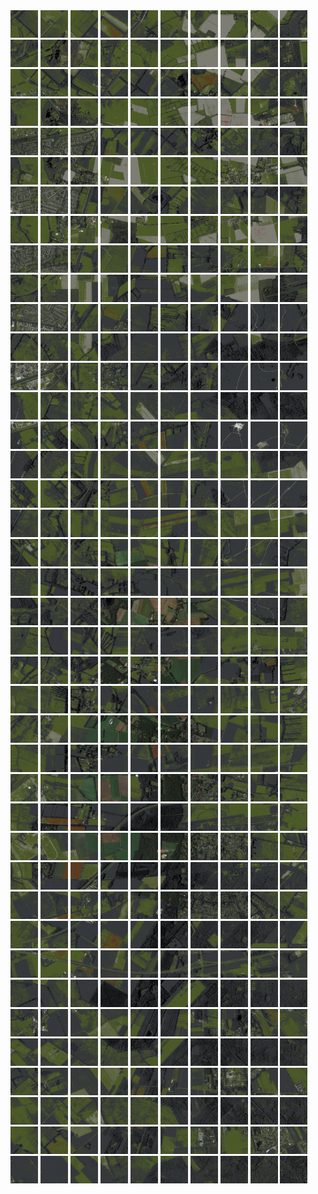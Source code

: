 <html>
<div>
<img src="https://github.com/HakkaTjakka/NL_TILE_MAP/blob/main/18/647/-1061/r.6470.-10610.png" height="44" width="44">
<img src="https://github.com/HakkaTjakka/NL_TILE_MAP/blob/main/18/647/-1061/r.6471.-10610.png" height="44" width="44">
<img src="https://github.com/HakkaTjakka/NL_TILE_MAP/blob/main/18/647/-1061/r.6472.-10610.png" height="44" width="44">
<img src="https://github.com/HakkaTjakka/NL_TILE_MAP/blob/main/18/647/-1061/r.6473.-10610.png" height="44" width="44">
<img src="https://github.com/HakkaTjakka/NL_TILE_MAP/blob/main/18/647/-1061/r.6474.-10610.png" height="44" width="44">
<img src="https://github.com/HakkaTjakka/NL_TILE_MAP/blob/main/18/647/-1061/r.6475.-10610.png" height="44" width="44">
<img src="https://github.com/HakkaTjakka/NL_TILE_MAP/blob/main/18/647/-1061/r.6476.-10610.png" height="44" width="44">
<img src="https://github.com/HakkaTjakka/NL_TILE_MAP/blob/main/18/647/-1061/r.6477.-10610.png" height="44" width="44">
<img src="https://github.com/HakkaTjakka/NL_TILE_MAP/blob/main/18/647/-1061/r.6478.-10610.png" height="44" width="44">
<img src="https://github.com/HakkaTjakka/NL_TILE_MAP/blob/main/18/647/-1061/r.6479.-10610.png" height="44" width="44">
<img src="https://github.com/HakkaTjakka/NL_TILE_MAP/blob/main/18/648/-1061/r.6480.-10610.png" height="44" width="44">
<img src="https://github.com/HakkaTjakka/NL_TILE_MAP/blob/main/18/648/-1061/r.6481.-10610.png" height="44" width="44">
<img src="https://github.com/HakkaTjakka/NL_TILE_MAP/blob/main/18/648/-1061/r.6482.-10610.png" height="44" width="44">
<img src="https://github.com/HakkaTjakka/NL_TILE_MAP/blob/main/18/648/-1061/r.6483.-10610.png" height="44" width="44">
<img src="https://github.com/HakkaTjakka/NL_TILE_MAP/blob/main/18/648/-1061/r.6484.-10610.png" height="44" width="44">
<img src="https://github.com/HakkaTjakka/NL_TILE_MAP/blob/main/18/648/-1061/r.6485.-10610.png" height="44" width="44">
<img src="https://github.com/HakkaTjakka/NL_TILE_MAP/blob/main/18/648/-1061/r.6486.-10610.png" height="44" width="44">
<img src="https://github.com/HakkaTjakka/NL_TILE_MAP/blob/main/18/648/-1061/r.6487.-10610.png" height="44" width="44">
<img src="https://github.com/HakkaTjakka/NL_TILE_MAP/blob/main/18/648/-1061/r.6488.-10610.png" height="44" width="44">
<img src="https://github.com/HakkaTjakka/NL_TILE_MAP/blob/main/18/648/-1061/r.6489.-10610.png" height="44" width="44">
<br>
<img src="https://github.com/HakkaTjakka/NL_TILE_MAP/blob/main/18/647/-1061/r.6470.-10609.png" height="44" width="44">
<img src="https://github.com/HakkaTjakka/NL_TILE_MAP/blob/main/18/647/-1061/r.6471.-10609.png" height="44" width="44">
<img src="https://github.com/HakkaTjakka/NL_TILE_MAP/blob/main/18/647/-1061/r.6472.-10609.png" height="44" width="44">
<img src="https://github.com/HakkaTjakka/NL_TILE_MAP/blob/main/18/647/-1061/r.6473.-10609.png" height="44" width="44">
<img src="https://github.com/HakkaTjakka/NL_TILE_MAP/blob/main/18/647/-1061/r.6474.-10609.png" height="44" width="44">
<img src="https://github.com/HakkaTjakka/NL_TILE_MAP/blob/main/18/647/-1061/r.6475.-10609.png" height="44" width="44">
<img src="https://github.com/HakkaTjakka/NL_TILE_MAP/blob/main/18/647/-1061/r.6476.-10609.png" height="44" width="44">
<img src="https://github.com/HakkaTjakka/NL_TILE_MAP/blob/main/18/647/-1061/r.6477.-10609.png" height="44" width="44">
<img src="https://github.com/HakkaTjakka/NL_TILE_MAP/blob/main/18/647/-1061/r.6478.-10609.png" height="44" width="44">
<img src="https://github.com/HakkaTjakka/NL_TILE_MAP/blob/main/18/647/-1061/r.6479.-10609.png" height="44" width="44">
<img src="https://github.com/HakkaTjakka/NL_TILE_MAP/blob/main/18/648/-1061/r.6480.-10609.png" height="44" width="44">
<img src="https://github.com/HakkaTjakka/NL_TILE_MAP/blob/main/18/648/-1061/r.6481.-10609.png" height="44" width="44">
<img src="https://github.com/HakkaTjakka/NL_TILE_MAP/blob/main/18/648/-1061/r.6482.-10609.png" height="44" width="44">
<img src="https://github.com/HakkaTjakka/NL_TILE_MAP/blob/main/18/648/-1061/r.6483.-10609.png" height="44" width="44">
<img src="https://github.com/HakkaTjakka/NL_TILE_MAP/blob/main/18/648/-1061/r.6484.-10609.png" height="44" width="44">
<img src="https://github.com/HakkaTjakka/NL_TILE_MAP/blob/main/18/648/-1061/r.6485.-10609.png" height="44" width="44">
<img src="https://github.com/HakkaTjakka/NL_TILE_MAP/blob/main/18/648/-1061/r.6486.-10609.png" height="44" width="44">
<img src="https://github.com/HakkaTjakka/NL_TILE_MAP/blob/main/18/648/-1061/r.6487.-10609.png" height="44" width="44">
<img src="https://github.com/HakkaTjakka/NL_TILE_MAP/blob/main/18/648/-1061/r.6488.-10609.png" height="44" width="44">
<img src="https://github.com/HakkaTjakka/NL_TILE_MAP/blob/main/18/648/-1061/r.6489.-10609.png" height="44" width="44">
<br>
<img src="https://github.com/HakkaTjakka/NL_TILE_MAP/blob/main/18/647/-1061/r.6470.-10608.png" height="44" width="44">
<img src="https://github.com/HakkaTjakka/NL_TILE_MAP/blob/main/18/647/-1061/r.6471.-10608.png" height="44" width="44">
<img src="https://github.com/HakkaTjakka/NL_TILE_MAP/blob/main/18/647/-1061/r.6472.-10608.png" height="44" width="44">
<img src="https://github.com/HakkaTjakka/NL_TILE_MAP/blob/main/18/647/-1061/r.6473.-10608.png" height="44" width="44">
<img src="https://github.com/HakkaTjakka/NL_TILE_MAP/blob/main/18/647/-1061/r.6474.-10608.png" height="44" width="44">
<img src="https://github.com/HakkaTjakka/NL_TILE_MAP/blob/main/18/647/-1061/r.6475.-10608.png" height="44" width="44">
<img src="https://github.com/HakkaTjakka/NL_TILE_MAP/blob/main/18/647/-1061/r.6476.-10608.png" height="44" width="44">
<img src="https://github.com/HakkaTjakka/NL_TILE_MAP/blob/main/18/647/-1061/r.6477.-10608.png" height="44" width="44">
<img src="https://github.com/HakkaTjakka/NL_TILE_MAP/blob/main/18/647/-1061/r.6478.-10608.png" height="44" width="44">
<img src="https://github.com/HakkaTjakka/NL_TILE_MAP/blob/main/18/647/-1061/r.6479.-10608.png" height="44" width="44">
<img src="https://github.com/HakkaTjakka/NL_TILE_MAP/blob/main/18/648/-1061/r.6480.-10608.png" height="44" width="44">
<img src="https://github.com/HakkaTjakka/NL_TILE_MAP/blob/main/18/648/-1061/r.6481.-10608.png" height="44" width="44">
<img src="https://github.com/HakkaTjakka/NL_TILE_MAP/blob/main/18/648/-1061/r.6482.-10608.png" height="44" width="44">
<img src="https://github.com/HakkaTjakka/NL_TILE_MAP/blob/main/18/648/-1061/r.6483.-10608.png" height="44" width="44">
<img src="https://github.com/HakkaTjakka/NL_TILE_MAP/blob/main/18/648/-1061/r.6484.-10608.png" height="44" width="44">
<img src="https://github.com/HakkaTjakka/NL_TILE_MAP/blob/main/18/648/-1061/r.6485.-10608.png" height="44" width="44">
<img src="https://github.com/HakkaTjakka/NL_TILE_MAP/blob/main/18/648/-1061/r.6486.-10608.png" height="44" width="44">
<img src="https://github.com/HakkaTjakka/NL_TILE_MAP/blob/main/18/648/-1061/r.6487.-10608.png" height="44" width="44">
<img src="https://github.com/HakkaTjakka/NL_TILE_MAP/blob/main/18/648/-1061/r.6488.-10608.png" height="44" width="44">
<img src="https://github.com/HakkaTjakka/NL_TILE_MAP/blob/main/18/648/-1061/r.6489.-10608.png" height="44" width="44">
<br>
<img src="https://github.com/HakkaTjakka/NL_TILE_MAP/blob/main/18/647/-1061/r.6470.-10607.png" height="44" width="44">
<img src="https://github.com/HakkaTjakka/NL_TILE_MAP/blob/main/18/647/-1061/r.6471.-10607.png" height="44" width="44">
<img src="https://github.com/HakkaTjakka/NL_TILE_MAP/blob/main/18/647/-1061/r.6472.-10607.png" height="44" width="44">
<img src="https://github.com/HakkaTjakka/NL_TILE_MAP/blob/main/18/647/-1061/r.6473.-10607.png" height="44" width="44">
<img src="https://github.com/HakkaTjakka/NL_TILE_MAP/blob/main/18/647/-1061/r.6474.-10607.png" height="44" width="44">
<img src="https://github.com/HakkaTjakka/NL_TILE_MAP/blob/main/18/647/-1061/r.6475.-10607.png" height="44" width="44">
<img src="https://github.com/HakkaTjakka/NL_TILE_MAP/blob/main/18/647/-1061/r.6476.-10607.png" height="44" width="44">
<img src="https://github.com/HakkaTjakka/NL_TILE_MAP/blob/main/18/647/-1061/r.6477.-10607.png" height="44" width="44">
<img src="https://github.com/HakkaTjakka/NL_TILE_MAP/blob/main/18/647/-1061/r.6478.-10607.png" height="44" width="44">
<img src="https://github.com/HakkaTjakka/NL_TILE_MAP/blob/main/18/647/-1061/r.6479.-10607.png" height="44" width="44">
<img src="https://github.com/HakkaTjakka/NL_TILE_MAP/blob/main/18/648/-1061/r.6480.-10607.png" height="44" width="44">
<img src="https://github.com/HakkaTjakka/NL_TILE_MAP/blob/main/18/648/-1061/r.6481.-10607.png" height="44" width="44">
<img src="https://github.com/HakkaTjakka/NL_TILE_MAP/blob/main/18/648/-1061/r.6482.-10607.png" height="44" width="44">
<img src="https://github.com/HakkaTjakka/NL_TILE_MAP/blob/main/18/648/-1061/r.6483.-10607.png" height="44" width="44">
<img src="https://github.com/HakkaTjakka/NL_TILE_MAP/blob/main/18/648/-1061/r.6484.-10607.png" height="44" width="44">
<img src="https://github.com/HakkaTjakka/NL_TILE_MAP/blob/main/18/648/-1061/r.6485.-10607.png" height="44" width="44">
<img src="https://github.com/HakkaTjakka/NL_TILE_MAP/blob/main/18/648/-1061/r.6486.-10607.png" height="44" width="44">
<img src="https://github.com/HakkaTjakka/NL_TILE_MAP/blob/main/18/648/-1061/r.6487.-10607.png" height="44" width="44">
<img src="https://github.com/HakkaTjakka/NL_TILE_MAP/blob/main/18/648/-1061/r.6488.-10607.png" height="44" width="44">
<img src="https://github.com/HakkaTjakka/NL_TILE_MAP/blob/main/18/648/-1061/r.6489.-10607.png" height="44" width="44">
<br>
<img src="https://github.com/HakkaTjakka/NL_TILE_MAP/blob/main/18/647/-1061/r.6470.-10606.png" height="44" width="44">
<img src="https://github.com/HakkaTjakka/NL_TILE_MAP/blob/main/18/647/-1061/r.6471.-10606.png" height="44" width="44">
<img src="https://github.com/HakkaTjakka/NL_TILE_MAP/blob/main/18/647/-1061/r.6472.-10606.png" height="44" width="44">
<img src="https://github.com/HakkaTjakka/NL_TILE_MAP/blob/main/18/647/-1061/r.6473.-10606.png" height="44" width="44">
<img src="https://github.com/HakkaTjakka/NL_TILE_MAP/blob/main/18/647/-1061/r.6474.-10606.png" height="44" width="44">
<img src="https://github.com/HakkaTjakka/NL_TILE_MAP/blob/main/18/647/-1061/r.6475.-10606.png" height="44" width="44">
<img src="https://github.com/HakkaTjakka/NL_TILE_MAP/blob/main/18/647/-1061/r.6476.-10606.png" height="44" width="44">
<img src="https://github.com/HakkaTjakka/NL_TILE_MAP/blob/main/18/647/-1061/r.6477.-10606.png" height="44" width="44">
<img src="https://github.com/HakkaTjakka/NL_TILE_MAP/blob/main/18/647/-1061/r.6478.-10606.png" height="44" width="44">
<img src="https://github.com/HakkaTjakka/NL_TILE_MAP/blob/main/18/647/-1061/r.6479.-10606.png" height="44" width="44">
<img src="https://github.com/HakkaTjakka/NL_TILE_MAP/blob/main/18/648/-1061/r.6480.-10606.png" height="44" width="44">
<img src="https://github.com/HakkaTjakka/NL_TILE_MAP/blob/main/18/648/-1061/r.6481.-10606.png" height="44" width="44">
<img src="https://github.com/HakkaTjakka/NL_TILE_MAP/blob/main/18/648/-1061/r.6482.-10606.png" height="44" width="44">
<img src="https://github.com/HakkaTjakka/NL_TILE_MAP/blob/main/18/648/-1061/r.6483.-10606.png" height="44" width="44">
<img src="https://github.com/HakkaTjakka/NL_TILE_MAP/blob/main/18/648/-1061/r.6484.-10606.png" height="44" width="44">
<img src="https://github.com/HakkaTjakka/NL_TILE_MAP/blob/main/18/648/-1061/r.6485.-10606.png" height="44" width="44">
<img src="https://github.com/HakkaTjakka/NL_TILE_MAP/blob/main/18/648/-1061/r.6486.-10606.png" height="44" width="44">
<img src="https://github.com/HakkaTjakka/NL_TILE_MAP/blob/main/18/648/-1061/r.6487.-10606.png" height="44" width="44">
<img src="https://github.com/HakkaTjakka/NL_TILE_MAP/blob/main/18/648/-1061/r.6488.-10606.png" height="44" width="44">
<img src="https://github.com/HakkaTjakka/NL_TILE_MAP/blob/main/18/648/-1061/r.6489.-10606.png" height="44" width="44">
<br>
<img src="https://github.com/HakkaTjakka/NL_TILE_MAP/blob/main/18/647/-1061/r.6470.-10605.png" height="44" width="44">
<img src="https://github.com/HakkaTjakka/NL_TILE_MAP/blob/main/18/647/-1061/r.6471.-10605.png" height="44" width="44">
<img src="https://github.com/HakkaTjakka/NL_TILE_MAP/blob/main/18/647/-1061/r.6472.-10605.png" height="44" width="44">
<img src="https://github.com/HakkaTjakka/NL_TILE_MAP/blob/main/18/647/-1061/r.6473.-10605.png" height="44" width="44">
<img src="https://github.com/HakkaTjakka/NL_TILE_MAP/blob/main/18/647/-1061/r.6474.-10605.png" height="44" width="44">
<img src="https://github.com/HakkaTjakka/NL_TILE_MAP/blob/main/18/647/-1061/r.6475.-10605.png" height="44" width="44">
<img src="https://github.com/HakkaTjakka/NL_TILE_MAP/blob/main/18/647/-1061/r.6476.-10605.png" height="44" width="44">
<img src="https://github.com/HakkaTjakka/NL_TILE_MAP/blob/main/18/647/-1061/r.6477.-10605.png" height="44" width="44">
<img src="https://github.com/HakkaTjakka/NL_TILE_MAP/blob/main/18/647/-1061/r.6478.-10605.png" height="44" width="44">
<img src="https://github.com/HakkaTjakka/NL_TILE_MAP/blob/main/18/647/-1061/r.6479.-10605.png" height="44" width="44">
<img src="https://github.com/HakkaTjakka/NL_TILE_MAP/blob/main/18/648/-1061/r.6480.-10605.png" height="44" width="44">
<img src="https://github.com/HakkaTjakka/NL_TILE_MAP/blob/main/18/648/-1061/r.6481.-10605.png" height="44" width="44">
<img src="https://github.com/HakkaTjakka/NL_TILE_MAP/blob/main/18/648/-1061/r.6482.-10605.png" height="44" width="44">
<img src="https://github.com/HakkaTjakka/NL_TILE_MAP/blob/main/18/648/-1061/r.6483.-10605.png" height="44" width="44">
<img src="https://github.com/HakkaTjakka/NL_TILE_MAP/blob/main/18/648/-1061/r.6484.-10605.png" height="44" width="44">
<img src="https://github.com/HakkaTjakka/NL_TILE_MAP/blob/main/18/648/-1061/r.6485.-10605.png" height="44" width="44">
<img src="https://github.com/HakkaTjakka/NL_TILE_MAP/blob/main/18/648/-1061/r.6486.-10605.png" height="44" width="44">
<img src="https://github.com/HakkaTjakka/NL_TILE_MAP/blob/main/18/648/-1061/r.6487.-10605.png" height="44" width="44">
<img src="https://github.com/HakkaTjakka/NL_TILE_MAP/blob/main/18/648/-1061/r.6488.-10605.png" height="44" width="44">
<img src="https://github.com/HakkaTjakka/NL_TILE_MAP/blob/main/18/648/-1061/r.6489.-10605.png" height="44" width="44">
<br>
<img src="https://github.com/HakkaTjakka/NL_TILE_MAP/blob/main/18/647/-1061/r.6470.-10604.png" height="44" width="44">
<img src="https://github.com/HakkaTjakka/NL_TILE_MAP/blob/main/18/647/-1061/r.6471.-10604.png" height="44" width="44">
<img src="https://github.com/HakkaTjakka/NL_TILE_MAP/blob/main/18/647/-1061/r.6472.-10604.png" height="44" width="44">
<img src="https://github.com/HakkaTjakka/NL_TILE_MAP/blob/main/18/647/-1061/r.6473.-10604.png" height="44" width="44">
<img src="https://github.com/HakkaTjakka/NL_TILE_MAP/blob/main/18/647/-1061/r.6474.-10604.png" height="44" width="44">
<img src="https://github.com/HakkaTjakka/NL_TILE_MAP/blob/main/18/647/-1061/r.6475.-10604.png" height="44" width="44">
<img src="https://github.com/HakkaTjakka/NL_TILE_MAP/blob/main/18/647/-1061/r.6476.-10604.png" height="44" width="44">
<img src="https://github.com/HakkaTjakka/NL_TILE_MAP/blob/main/18/647/-1061/r.6477.-10604.png" height="44" width="44">
<img src="https://github.com/HakkaTjakka/NL_TILE_MAP/blob/main/18/647/-1061/r.6478.-10604.png" height="44" width="44">
<img src="https://github.com/HakkaTjakka/NL_TILE_MAP/blob/main/18/647/-1061/r.6479.-10604.png" height="44" width="44">
<img src="https://github.com/HakkaTjakka/NL_TILE_MAP/blob/main/18/648/-1061/r.6480.-10604.png" height="44" width="44">
<img src="https://github.com/HakkaTjakka/NL_TILE_MAP/blob/main/18/648/-1061/r.6481.-10604.png" height="44" width="44">
<img src="https://github.com/HakkaTjakka/NL_TILE_MAP/blob/main/18/648/-1061/r.6482.-10604.png" height="44" width="44">
<img src="https://github.com/HakkaTjakka/NL_TILE_MAP/blob/main/18/648/-1061/r.6483.-10604.png" height="44" width="44">
<img src="https://github.com/HakkaTjakka/NL_TILE_MAP/blob/main/18/648/-1061/r.6484.-10604.png" height="44" width="44">
<img src="https://github.com/HakkaTjakka/NL_TILE_MAP/blob/main/18/648/-1061/r.6485.-10604.png" height="44" width="44">
<img src="https://github.com/HakkaTjakka/NL_TILE_MAP/blob/main/18/648/-1061/r.6486.-10604.png" height="44" width="44">
<img src="https://github.com/HakkaTjakka/NL_TILE_MAP/blob/main/18/648/-1061/r.6487.-10604.png" height="44" width="44">
<img src="https://github.com/HakkaTjakka/NL_TILE_MAP/blob/main/18/648/-1061/r.6488.-10604.png" height="44" width="44">
<img src="https://github.com/HakkaTjakka/NL_TILE_MAP/blob/main/18/648/-1061/r.6489.-10604.png" height="44" width="44">
<br>
<img src="https://github.com/HakkaTjakka/NL_TILE_MAP/blob/main/18/647/-1061/r.6470.-10603.png" height="44" width="44">
<img src="https://github.com/HakkaTjakka/NL_TILE_MAP/blob/main/18/647/-1061/r.6471.-10603.png" height="44" width="44">
<img src="https://github.com/HakkaTjakka/NL_TILE_MAP/blob/main/18/647/-1061/r.6472.-10603.png" height="44" width="44">
<img src="https://github.com/HakkaTjakka/NL_TILE_MAP/blob/main/18/647/-1061/r.6473.-10603.png" height="44" width="44">
<img src="https://github.com/HakkaTjakka/NL_TILE_MAP/blob/main/18/647/-1061/r.6474.-10603.png" height="44" width="44">
<img src="https://github.com/HakkaTjakka/NL_TILE_MAP/blob/main/18/647/-1061/r.6475.-10603.png" height="44" width="44">
<img src="https://github.com/HakkaTjakka/NL_TILE_MAP/blob/main/18/647/-1061/r.6476.-10603.png" height="44" width="44">
<img src="https://github.com/HakkaTjakka/NL_TILE_MAP/blob/main/18/647/-1061/r.6477.-10603.png" height="44" width="44">
<img src="https://github.com/HakkaTjakka/NL_TILE_MAP/blob/main/18/647/-1061/r.6478.-10603.png" height="44" width="44">
<img src="https://github.com/HakkaTjakka/NL_TILE_MAP/blob/main/18/647/-1061/r.6479.-10603.png" height="44" width="44">
<img src="https://github.com/HakkaTjakka/NL_TILE_MAP/blob/main/18/648/-1061/r.6480.-10603.png" height="44" width="44">
<img src="https://github.com/HakkaTjakka/NL_TILE_MAP/blob/main/18/648/-1061/r.6481.-10603.png" height="44" width="44">
<img src="https://github.com/HakkaTjakka/NL_TILE_MAP/blob/main/18/648/-1061/r.6482.-10603.png" height="44" width="44">
<img src="https://github.com/HakkaTjakka/NL_TILE_MAP/blob/main/18/648/-1061/r.6483.-10603.png" height="44" width="44">
<img src="https://github.com/HakkaTjakka/NL_TILE_MAP/blob/main/18/648/-1061/r.6484.-10603.png" height="44" width="44">
<img src="https://github.com/HakkaTjakka/NL_TILE_MAP/blob/main/18/648/-1061/r.6485.-10603.png" height="44" width="44">
<img src="https://github.com/HakkaTjakka/NL_TILE_MAP/blob/main/18/648/-1061/r.6486.-10603.png" height="44" width="44">
<img src="https://github.com/HakkaTjakka/NL_TILE_MAP/blob/main/18/648/-1061/r.6487.-10603.png" height="44" width="44">
<img src="https://github.com/HakkaTjakka/NL_TILE_MAP/blob/main/18/648/-1061/r.6488.-10603.png" height="44" width="44">
<img src="https://github.com/HakkaTjakka/NL_TILE_MAP/blob/main/18/648/-1061/r.6489.-10603.png" height="44" width="44">
<br>
<img src="https://github.com/HakkaTjakka/NL_TILE_MAP/blob/main/18/647/-1061/r.6470.-10602.png" height="44" width="44">
<img src="https://github.com/HakkaTjakka/NL_TILE_MAP/blob/main/18/647/-1061/r.6471.-10602.png" height="44" width="44">
<img src="https://github.com/HakkaTjakka/NL_TILE_MAP/blob/main/18/647/-1061/r.6472.-10602.png" height="44" width="44">
<img src="https://github.com/HakkaTjakka/NL_TILE_MAP/blob/main/18/647/-1061/r.6473.-10602.png" height="44" width="44">
<img src="https://github.com/HakkaTjakka/NL_TILE_MAP/blob/main/18/647/-1061/r.6474.-10602.png" height="44" width="44">
<img src="https://github.com/HakkaTjakka/NL_TILE_MAP/blob/main/18/647/-1061/r.6475.-10602.png" height="44" width="44">
<img src="https://github.com/HakkaTjakka/NL_TILE_MAP/blob/main/18/647/-1061/r.6476.-10602.png" height="44" width="44">
<img src="https://github.com/HakkaTjakka/NL_TILE_MAP/blob/main/18/647/-1061/r.6477.-10602.png" height="44" width="44">
<img src="https://github.com/HakkaTjakka/NL_TILE_MAP/blob/main/18/647/-1061/r.6478.-10602.png" height="44" width="44">
<img src="https://github.com/HakkaTjakka/NL_TILE_MAP/blob/main/18/647/-1061/r.6479.-10602.png" height="44" width="44">
<img src="https://github.com/HakkaTjakka/NL_TILE_MAP/blob/main/18/648/-1061/r.6480.-10602.png" height="44" width="44">
<img src="https://github.com/HakkaTjakka/NL_TILE_MAP/blob/main/18/648/-1061/r.6481.-10602.png" height="44" width="44">
<img src="https://github.com/HakkaTjakka/NL_TILE_MAP/blob/main/18/648/-1061/r.6482.-10602.png" height="44" width="44">
<img src="https://github.com/HakkaTjakka/NL_TILE_MAP/blob/main/18/648/-1061/r.6483.-10602.png" height="44" width="44">
<img src="https://github.com/HakkaTjakka/NL_TILE_MAP/blob/main/18/648/-1061/r.6484.-10602.png" height="44" width="44">
<img src="https://github.com/HakkaTjakka/NL_TILE_MAP/blob/main/18/648/-1061/r.6485.-10602.png" height="44" width="44">
<img src="https://github.com/HakkaTjakka/NL_TILE_MAP/blob/main/18/648/-1061/r.6486.-10602.png" height="44" width="44">
<img src="https://github.com/HakkaTjakka/NL_TILE_MAP/blob/main/18/648/-1061/r.6487.-10602.png" height="44" width="44">
<img src="https://github.com/HakkaTjakka/NL_TILE_MAP/blob/main/18/648/-1061/r.6488.-10602.png" height="44" width="44">
<img src="https://github.com/HakkaTjakka/NL_TILE_MAP/blob/main/18/648/-1061/r.6489.-10602.png" height="44" width="44">
<br>
<img src="https://github.com/HakkaTjakka/NL_TILE_MAP/blob/main/18/647/-1061/r.6470.-10601.png" height="44" width="44">
<img src="https://github.com/HakkaTjakka/NL_TILE_MAP/blob/main/18/647/-1061/r.6471.-10601.png" height="44" width="44">
<img src="https://github.com/HakkaTjakka/NL_TILE_MAP/blob/main/18/647/-1061/r.6472.-10601.png" height="44" width="44">
<img src="https://github.com/HakkaTjakka/NL_TILE_MAP/blob/main/18/647/-1061/r.6473.-10601.png" height="44" width="44">
<img src="https://github.com/HakkaTjakka/NL_TILE_MAP/blob/main/18/647/-1061/r.6474.-10601.png" height="44" width="44">
<img src="https://github.com/HakkaTjakka/NL_TILE_MAP/blob/main/18/647/-1061/r.6475.-10601.png" height="44" width="44">
<img src="https://github.com/HakkaTjakka/NL_TILE_MAP/blob/main/18/647/-1061/r.6476.-10601.png" height="44" width="44">
<img src="https://github.com/HakkaTjakka/NL_TILE_MAP/blob/main/18/647/-1061/r.6477.-10601.png" height="44" width="44">
<img src="https://github.com/HakkaTjakka/NL_TILE_MAP/blob/main/18/647/-1061/r.6478.-10601.png" height="44" width="44">
<img src="https://github.com/HakkaTjakka/NL_TILE_MAP/blob/main/18/647/-1061/r.6479.-10601.png" height="44" width="44">
<img src="https://github.com/HakkaTjakka/NL_TILE_MAP/blob/main/18/648/-1061/r.6480.-10601.png" height="44" width="44">
<img src="https://github.com/HakkaTjakka/NL_TILE_MAP/blob/main/18/648/-1061/r.6481.-10601.png" height="44" width="44">
<img src="https://github.com/HakkaTjakka/NL_TILE_MAP/blob/main/18/648/-1061/r.6482.-10601.png" height="44" width="44">
<img src="https://github.com/HakkaTjakka/NL_TILE_MAP/blob/main/18/648/-1061/r.6483.-10601.png" height="44" width="44">
<img src="https://github.com/HakkaTjakka/NL_TILE_MAP/blob/main/18/648/-1061/r.6484.-10601.png" height="44" width="44">
<img src="https://github.com/HakkaTjakka/NL_TILE_MAP/blob/main/18/648/-1061/r.6485.-10601.png" height="44" width="44">
<img src="https://github.com/HakkaTjakka/NL_TILE_MAP/blob/main/18/648/-1061/r.6486.-10601.png" height="44" width="44">
<img src="https://github.com/HakkaTjakka/NL_TILE_MAP/blob/main/18/648/-1061/r.6487.-10601.png" height="44" width="44">
<img src="https://github.com/HakkaTjakka/NL_TILE_MAP/blob/main/18/648/-1061/r.6488.-10601.png" height="44" width="44">
<img src="https://github.com/HakkaTjakka/NL_TILE_MAP/blob/main/18/648/-1061/r.6489.-10601.png" height="44" width="44">
<br>
<img src="https://github.com/HakkaTjakka/NL_TILE_MAP/blob/main/18/647/-1060/r.6470.-10600.png" height="44" width="44">
<img src="https://github.com/HakkaTjakka/NL_TILE_MAP/blob/main/18/647/-1060/r.6471.-10600.png" height="44" width="44">
<img src="https://github.com/HakkaTjakka/NL_TILE_MAP/blob/main/18/647/-1060/r.6472.-10600.png" height="44" width="44">
<img src="https://github.com/HakkaTjakka/NL_TILE_MAP/blob/main/18/647/-1060/r.6473.-10600.png" height="44" width="44">
<img src="https://github.com/HakkaTjakka/NL_TILE_MAP/blob/main/18/647/-1060/r.6474.-10600.png" height="44" width="44">
<img src="https://github.com/HakkaTjakka/NL_TILE_MAP/blob/main/18/647/-1060/r.6475.-10600.png" height="44" width="44">
<img src="https://github.com/HakkaTjakka/NL_TILE_MAP/blob/main/18/647/-1060/r.6476.-10600.png" height="44" width="44">
<img src="https://github.com/HakkaTjakka/NL_TILE_MAP/blob/main/18/647/-1060/r.6477.-10600.png" height="44" width="44">
<img src="https://github.com/HakkaTjakka/NL_TILE_MAP/blob/main/18/647/-1060/r.6478.-10600.png" height="44" width="44">
<img src="https://github.com/HakkaTjakka/NL_TILE_MAP/blob/main/18/647/-1060/r.6479.-10600.png" height="44" width="44">
<img src="https://github.com/HakkaTjakka/NL_TILE_MAP/blob/main/18/648/-1060/r.6480.-10600.png" height="44" width="44">
<img src="https://github.com/HakkaTjakka/NL_TILE_MAP/blob/main/18/648/-1060/r.6481.-10600.png" height="44" width="44">
<img src="https://github.com/HakkaTjakka/NL_TILE_MAP/blob/main/18/648/-1060/r.6482.-10600.png" height="44" width="44">
<img src="https://github.com/HakkaTjakka/NL_TILE_MAP/blob/main/18/648/-1060/r.6483.-10600.png" height="44" width="44">
<img src="https://github.com/HakkaTjakka/NL_TILE_MAP/blob/main/18/648/-1060/r.6484.-10600.png" height="44" width="44">
<img src="https://github.com/HakkaTjakka/NL_TILE_MAP/blob/main/18/648/-1060/r.6485.-10600.png" height="44" width="44">
<img src="https://github.com/HakkaTjakka/NL_TILE_MAP/blob/main/18/648/-1060/r.6486.-10600.png" height="44" width="44">
<img src="https://github.com/HakkaTjakka/NL_TILE_MAP/blob/main/18/648/-1060/r.6487.-10600.png" height="44" width="44">
<img src="https://github.com/HakkaTjakka/NL_TILE_MAP/blob/main/18/648/-1060/r.6488.-10600.png" height="44" width="44">
<img src="https://github.com/HakkaTjakka/NL_TILE_MAP/blob/main/18/648/-1060/r.6489.-10600.png" height="44" width="44">
<br>
<img src="https://github.com/HakkaTjakka/NL_TILE_MAP/blob/main/18/647/-1060/r.6470.-10599.png" height="44" width="44">
<img src="https://github.com/HakkaTjakka/NL_TILE_MAP/blob/main/18/647/-1060/r.6471.-10599.png" height="44" width="44">
<img src="https://github.com/HakkaTjakka/NL_TILE_MAP/blob/main/18/647/-1060/r.6472.-10599.png" height="44" width="44">
<img src="https://github.com/HakkaTjakka/NL_TILE_MAP/blob/main/18/647/-1060/r.6473.-10599.png" height="44" width="44">
<img src="https://github.com/HakkaTjakka/NL_TILE_MAP/blob/main/18/647/-1060/r.6474.-10599.png" height="44" width="44">
<img src="https://github.com/HakkaTjakka/NL_TILE_MAP/blob/main/18/647/-1060/r.6475.-10599.png" height="44" width="44">
<img src="https://github.com/HakkaTjakka/NL_TILE_MAP/blob/main/18/647/-1060/r.6476.-10599.png" height="44" width="44">
<img src="https://github.com/HakkaTjakka/NL_TILE_MAP/blob/main/18/647/-1060/r.6477.-10599.png" height="44" width="44">
<img src="https://github.com/HakkaTjakka/NL_TILE_MAP/blob/main/18/647/-1060/r.6478.-10599.png" height="44" width="44">
<img src="https://github.com/HakkaTjakka/NL_TILE_MAP/blob/main/18/647/-1060/r.6479.-10599.png" height="44" width="44">
<img src="https://github.com/HakkaTjakka/NL_TILE_MAP/blob/main/18/648/-1060/r.6480.-10599.png" height="44" width="44">
<img src="https://github.com/HakkaTjakka/NL_TILE_MAP/blob/main/18/648/-1060/r.6481.-10599.png" height="44" width="44">
<img src="https://github.com/HakkaTjakka/NL_TILE_MAP/blob/main/18/648/-1060/r.6482.-10599.png" height="44" width="44">
<img src="https://github.com/HakkaTjakka/NL_TILE_MAP/blob/main/18/648/-1060/r.6483.-10599.png" height="44" width="44">
<img src="https://github.com/HakkaTjakka/NL_TILE_MAP/blob/main/18/648/-1060/r.6484.-10599.png" height="44" width="44">
<img src="https://github.com/HakkaTjakka/NL_TILE_MAP/blob/main/18/648/-1060/r.6485.-10599.png" height="44" width="44">
<img src="https://github.com/HakkaTjakka/NL_TILE_MAP/blob/main/18/648/-1060/r.6486.-10599.png" height="44" width="44">
<img src="https://github.com/HakkaTjakka/NL_TILE_MAP/blob/main/18/648/-1060/r.6487.-10599.png" height="44" width="44">
<img src="https://github.com/HakkaTjakka/NL_TILE_MAP/blob/main/18/648/-1060/r.6488.-10599.png" height="44" width="44">
<img src="https://github.com/HakkaTjakka/NL_TILE_MAP/blob/main/18/648/-1060/r.6489.-10599.png" height="44" width="44">
<br>
<img src="https://github.com/HakkaTjakka/NL_TILE_MAP/blob/main/18/647/-1060/r.6470.-10598.png" height="44" width="44">
<img src="https://github.com/HakkaTjakka/NL_TILE_MAP/blob/main/18/647/-1060/r.6471.-10598.png" height="44" width="44">
<img src="https://github.com/HakkaTjakka/NL_TILE_MAP/blob/main/18/647/-1060/r.6472.-10598.png" height="44" width="44">
<img src="https://github.com/HakkaTjakka/NL_TILE_MAP/blob/main/18/647/-1060/r.6473.-10598.png" height="44" width="44">
<img src="https://github.com/HakkaTjakka/NL_TILE_MAP/blob/main/18/647/-1060/r.6474.-10598.png" height="44" width="44">
<img src="https://github.com/HakkaTjakka/NL_TILE_MAP/blob/main/18/647/-1060/r.6475.-10598.png" height="44" width="44">
<img src="https://github.com/HakkaTjakka/NL_TILE_MAP/blob/main/18/647/-1060/r.6476.-10598.png" height="44" width="44">
<img src="https://github.com/HakkaTjakka/NL_TILE_MAP/blob/main/18/647/-1060/r.6477.-10598.png" height="44" width="44">
<img src="https://github.com/HakkaTjakka/NL_TILE_MAP/blob/main/18/647/-1060/r.6478.-10598.png" height="44" width="44">
<img src="https://github.com/HakkaTjakka/NL_TILE_MAP/blob/main/18/647/-1060/r.6479.-10598.png" height="44" width="44">
<img src="https://github.com/HakkaTjakka/NL_TILE_MAP/blob/main/18/648/-1060/r.6480.-10598.png" height="44" width="44">
<img src="https://github.com/HakkaTjakka/NL_TILE_MAP/blob/main/18/648/-1060/r.6481.-10598.png" height="44" width="44">
<img src="https://github.com/HakkaTjakka/NL_TILE_MAP/blob/main/18/648/-1060/r.6482.-10598.png" height="44" width="44">
<img src="https://github.com/HakkaTjakka/NL_TILE_MAP/blob/main/18/648/-1060/r.6483.-10598.png" height="44" width="44">
<img src="https://github.com/HakkaTjakka/NL_TILE_MAP/blob/main/18/648/-1060/r.6484.-10598.png" height="44" width="44">
<img src="https://github.com/HakkaTjakka/NL_TILE_MAP/blob/main/18/648/-1060/r.6485.-10598.png" height="44" width="44">
<img src="https://github.com/HakkaTjakka/NL_TILE_MAP/blob/main/18/648/-1060/r.6486.-10598.png" height="44" width="44">
<img src="https://github.com/HakkaTjakka/NL_TILE_MAP/blob/main/18/648/-1060/r.6487.-10598.png" height="44" width="44">
<img src="https://github.com/HakkaTjakka/NL_TILE_MAP/blob/main/18/648/-1060/r.6488.-10598.png" height="44" width="44">
<img src="https://github.com/HakkaTjakka/NL_TILE_MAP/blob/main/18/648/-1060/r.6489.-10598.png" height="44" width="44">
<br>
<img src="https://github.com/HakkaTjakka/NL_TILE_MAP/blob/main/18/647/-1060/r.6470.-10597.png" height="44" width="44">
<img src="https://github.com/HakkaTjakka/NL_TILE_MAP/blob/main/18/647/-1060/r.6471.-10597.png" height="44" width="44">
<img src="https://github.com/HakkaTjakka/NL_TILE_MAP/blob/main/18/647/-1060/r.6472.-10597.png" height="44" width="44">
<img src="https://github.com/HakkaTjakka/NL_TILE_MAP/blob/main/18/647/-1060/r.6473.-10597.png" height="44" width="44">
<img src="https://github.com/HakkaTjakka/NL_TILE_MAP/blob/main/18/647/-1060/r.6474.-10597.png" height="44" width="44">
<img src="https://github.com/HakkaTjakka/NL_TILE_MAP/blob/main/18/647/-1060/r.6475.-10597.png" height="44" width="44">
<img src="https://github.com/HakkaTjakka/NL_TILE_MAP/blob/main/18/647/-1060/r.6476.-10597.png" height="44" width="44">
<img src="https://github.com/HakkaTjakka/NL_TILE_MAP/blob/main/18/647/-1060/r.6477.-10597.png" height="44" width="44">
<img src="https://github.com/HakkaTjakka/NL_TILE_MAP/blob/main/18/647/-1060/r.6478.-10597.png" height="44" width="44">
<img src="https://github.com/HakkaTjakka/NL_TILE_MAP/blob/main/18/647/-1060/r.6479.-10597.png" height="44" width="44">
<img src="https://github.com/HakkaTjakka/NL_TILE_MAP/blob/main/18/648/-1060/r.6480.-10597.png" height="44" width="44">
<img src="https://github.com/HakkaTjakka/NL_TILE_MAP/blob/main/18/648/-1060/r.6481.-10597.png" height="44" width="44">
<img src="https://github.com/HakkaTjakka/NL_TILE_MAP/blob/main/18/648/-1060/r.6482.-10597.png" height="44" width="44">
<img src="https://github.com/HakkaTjakka/NL_TILE_MAP/blob/main/18/648/-1060/r.6483.-10597.png" height="44" width="44">
<img src="https://github.com/HakkaTjakka/NL_TILE_MAP/blob/main/18/648/-1060/r.6484.-10597.png" height="44" width="44">
<img src="https://github.com/HakkaTjakka/NL_TILE_MAP/blob/main/18/648/-1060/r.6485.-10597.png" height="44" width="44">
<img src="https://github.com/HakkaTjakka/NL_TILE_MAP/blob/main/18/648/-1060/r.6486.-10597.png" height="44" width="44">
<img src="https://github.com/HakkaTjakka/NL_TILE_MAP/blob/main/18/648/-1060/r.6487.-10597.png" height="44" width="44">
<img src="https://github.com/HakkaTjakka/NL_TILE_MAP/blob/main/18/648/-1060/r.6488.-10597.png" height="44" width="44">
<img src="https://github.com/HakkaTjakka/NL_TILE_MAP/blob/main/18/648/-1060/r.6489.-10597.png" height="44" width="44">
<br>
<img src="https://github.com/HakkaTjakka/NL_TILE_MAP/blob/main/18/647/-1060/r.6470.-10596.png" height="44" width="44">
<img src="https://github.com/HakkaTjakka/NL_TILE_MAP/blob/main/18/647/-1060/r.6471.-10596.png" height="44" width="44">
<img src="https://github.com/HakkaTjakka/NL_TILE_MAP/blob/main/18/647/-1060/r.6472.-10596.png" height="44" width="44">
<img src="https://github.com/HakkaTjakka/NL_TILE_MAP/blob/main/18/647/-1060/r.6473.-10596.png" height="44" width="44">
<img src="https://github.com/HakkaTjakka/NL_TILE_MAP/blob/main/18/647/-1060/r.6474.-10596.png" height="44" width="44">
<img src="https://github.com/HakkaTjakka/NL_TILE_MAP/blob/main/18/647/-1060/r.6475.-10596.png" height="44" width="44">
<img src="https://github.com/HakkaTjakka/NL_TILE_MAP/blob/main/18/647/-1060/r.6476.-10596.png" height="44" width="44">
<img src="https://github.com/HakkaTjakka/NL_TILE_MAP/blob/main/18/647/-1060/r.6477.-10596.png" height="44" width="44">
<img src="https://github.com/HakkaTjakka/NL_TILE_MAP/blob/main/18/647/-1060/r.6478.-10596.png" height="44" width="44">
<img src="https://github.com/HakkaTjakka/NL_TILE_MAP/blob/main/18/647/-1060/r.6479.-10596.png" height="44" width="44">
<img src="https://github.com/HakkaTjakka/NL_TILE_MAP/blob/main/18/648/-1060/r.6480.-10596.png" height="44" width="44">
<img src="https://github.com/HakkaTjakka/NL_TILE_MAP/blob/main/18/648/-1060/r.6481.-10596.png" height="44" width="44">
<img src="https://github.com/HakkaTjakka/NL_TILE_MAP/blob/main/18/648/-1060/r.6482.-10596.png" height="44" width="44">
<img src="https://github.com/HakkaTjakka/NL_TILE_MAP/blob/main/18/648/-1060/r.6483.-10596.png" height="44" width="44">
<img src="https://github.com/HakkaTjakka/NL_TILE_MAP/blob/main/18/648/-1060/r.6484.-10596.png" height="44" width="44">
<img src="https://github.com/HakkaTjakka/NL_TILE_MAP/blob/main/18/648/-1060/r.6485.-10596.png" height="44" width="44">
<img src="https://github.com/HakkaTjakka/NL_TILE_MAP/blob/main/18/648/-1060/r.6486.-10596.png" height="44" width="44">
<img src="https://github.com/HakkaTjakka/NL_TILE_MAP/blob/main/18/648/-1060/r.6487.-10596.png" height="44" width="44">
<img src="https://github.com/HakkaTjakka/NL_TILE_MAP/blob/main/18/648/-1060/r.6488.-10596.png" height="44" width="44">
<img src="https://github.com/HakkaTjakka/NL_TILE_MAP/blob/main/18/648/-1060/r.6489.-10596.png" height="44" width="44">
<br>
<img src="https://github.com/HakkaTjakka/NL_TILE_MAP/blob/main/18/647/-1060/r.6470.-10595.png" height="44" width="44">
<img src="https://github.com/HakkaTjakka/NL_TILE_MAP/blob/main/18/647/-1060/r.6471.-10595.png" height="44" width="44">
<img src="https://github.com/HakkaTjakka/NL_TILE_MAP/blob/main/18/647/-1060/r.6472.-10595.png" height="44" width="44">
<img src="https://github.com/HakkaTjakka/NL_TILE_MAP/blob/main/18/647/-1060/r.6473.-10595.png" height="44" width="44">
<img src="https://github.com/HakkaTjakka/NL_TILE_MAP/blob/main/18/647/-1060/r.6474.-10595.png" height="44" width="44">
<img src="https://github.com/HakkaTjakka/NL_TILE_MAP/blob/main/18/647/-1060/r.6475.-10595.png" height="44" width="44">
<img src="https://github.com/HakkaTjakka/NL_TILE_MAP/blob/main/18/647/-1060/r.6476.-10595.png" height="44" width="44">
<img src="https://github.com/HakkaTjakka/NL_TILE_MAP/blob/main/18/647/-1060/r.6477.-10595.png" height="44" width="44">
<img src="https://github.com/HakkaTjakka/NL_TILE_MAP/blob/main/18/647/-1060/r.6478.-10595.png" height="44" width="44">
<img src="https://github.com/HakkaTjakka/NL_TILE_MAP/blob/main/18/647/-1060/r.6479.-10595.png" height="44" width="44">
<img src="https://github.com/HakkaTjakka/NL_TILE_MAP/blob/main/18/648/-1060/r.6480.-10595.png" height="44" width="44">
<img src="https://github.com/HakkaTjakka/NL_TILE_MAP/blob/main/18/648/-1060/r.6481.-10595.png" height="44" width="44">
<img src="https://github.com/HakkaTjakka/NL_TILE_MAP/blob/main/18/648/-1060/r.6482.-10595.png" height="44" width="44">
<img src="https://github.com/HakkaTjakka/NL_TILE_MAP/blob/main/18/648/-1060/r.6483.-10595.png" height="44" width="44">
<img src="https://github.com/HakkaTjakka/NL_TILE_MAP/blob/main/18/648/-1060/r.6484.-10595.png" height="44" width="44">
<img src="https://github.com/HakkaTjakka/NL_TILE_MAP/blob/main/18/648/-1060/r.6485.-10595.png" height="44" width="44">
<img src="https://github.com/HakkaTjakka/NL_TILE_MAP/blob/main/18/648/-1060/r.6486.-10595.png" height="44" width="44">
<img src="https://github.com/HakkaTjakka/NL_TILE_MAP/blob/main/18/648/-1060/r.6487.-10595.png" height="44" width="44">
<img src="https://github.com/HakkaTjakka/NL_TILE_MAP/blob/main/18/648/-1060/r.6488.-10595.png" height="44" width="44">
<img src="https://github.com/HakkaTjakka/NL_TILE_MAP/blob/main/18/648/-1060/r.6489.-10595.png" height="44" width="44">
<br>
<img src="https://github.com/HakkaTjakka/NL_TILE_MAP/blob/main/18/647/-1060/r.6470.-10594.png" height="44" width="44">
<img src="https://github.com/HakkaTjakka/NL_TILE_MAP/blob/main/18/647/-1060/r.6471.-10594.png" height="44" width="44">
<img src="https://github.com/HakkaTjakka/NL_TILE_MAP/blob/main/18/647/-1060/r.6472.-10594.png" height="44" width="44">
<img src="https://github.com/HakkaTjakka/NL_TILE_MAP/blob/main/18/647/-1060/r.6473.-10594.png" height="44" width="44">
<img src="https://github.com/HakkaTjakka/NL_TILE_MAP/blob/main/18/647/-1060/r.6474.-10594.png" height="44" width="44">
<img src="https://github.com/HakkaTjakka/NL_TILE_MAP/blob/main/18/647/-1060/r.6475.-10594.png" height="44" width="44">
<img src="https://github.com/HakkaTjakka/NL_TILE_MAP/blob/main/18/647/-1060/r.6476.-10594.png" height="44" width="44">
<img src="https://github.com/HakkaTjakka/NL_TILE_MAP/blob/main/18/647/-1060/r.6477.-10594.png" height="44" width="44">
<img src="https://github.com/HakkaTjakka/NL_TILE_MAP/blob/main/18/647/-1060/r.6478.-10594.png" height="44" width="44">
<img src="https://github.com/HakkaTjakka/NL_TILE_MAP/blob/main/18/647/-1060/r.6479.-10594.png" height="44" width="44">
<img src="https://github.com/HakkaTjakka/NL_TILE_MAP/blob/main/18/648/-1060/r.6480.-10594.png" height="44" width="44">
<img src="https://github.com/HakkaTjakka/NL_TILE_MAP/blob/main/18/648/-1060/r.6481.-10594.png" height="44" width="44">
<img src="https://github.com/HakkaTjakka/NL_TILE_MAP/blob/main/18/648/-1060/r.6482.-10594.png" height="44" width="44">
<img src="https://github.com/HakkaTjakka/NL_TILE_MAP/blob/main/18/648/-1060/r.6483.-10594.png" height="44" width="44">
<img src="https://github.com/HakkaTjakka/NL_TILE_MAP/blob/main/18/648/-1060/r.6484.-10594.png" height="44" width="44">
<img src="https://github.com/HakkaTjakka/NL_TILE_MAP/blob/main/18/648/-1060/r.6485.-10594.png" height="44" width="44">
<img src="https://github.com/HakkaTjakka/NL_TILE_MAP/blob/main/18/648/-1060/r.6486.-10594.png" height="44" width="44">
<img src="https://github.com/HakkaTjakka/NL_TILE_MAP/blob/main/18/648/-1060/r.6487.-10594.png" height="44" width="44">
<img src="https://github.com/HakkaTjakka/NL_TILE_MAP/blob/main/18/648/-1060/r.6488.-10594.png" height="44" width="44">
<img src="https://github.com/HakkaTjakka/NL_TILE_MAP/blob/main/18/648/-1060/r.6489.-10594.png" height="44" width="44">
<br>
<img src="https://github.com/HakkaTjakka/NL_TILE_MAP/blob/main/18/647/-1060/r.6470.-10593.png" height="44" width="44">
<img src="https://github.com/HakkaTjakka/NL_TILE_MAP/blob/main/18/647/-1060/r.6471.-10593.png" height="44" width="44">
<img src="https://github.com/HakkaTjakka/NL_TILE_MAP/blob/main/18/647/-1060/r.6472.-10593.png" height="44" width="44">
<img src="https://github.com/HakkaTjakka/NL_TILE_MAP/blob/main/18/647/-1060/r.6473.-10593.png" height="44" width="44">
<img src="https://github.com/HakkaTjakka/NL_TILE_MAP/blob/main/18/647/-1060/r.6474.-10593.png" height="44" width="44">
<img src="https://github.com/HakkaTjakka/NL_TILE_MAP/blob/main/18/647/-1060/r.6475.-10593.png" height="44" width="44">
<img src="https://github.com/HakkaTjakka/NL_TILE_MAP/blob/main/18/647/-1060/r.6476.-10593.png" height="44" width="44">
<img src="https://github.com/HakkaTjakka/NL_TILE_MAP/blob/main/18/647/-1060/r.6477.-10593.png" height="44" width="44">
<img src="https://github.com/HakkaTjakka/NL_TILE_MAP/blob/main/18/647/-1060/r.6478.-10593.png" height="44" width="44">
<img src="https://github.com/HakkaTjakka/NL_TILE_MAP/blob/main/18/647/-1060/r.6479.-10593.png" height="44" width="44">
<img src="https://github.com/HakkaTjakka/NL_TILE_MAP/blob/main/18/648/-1060/r.6480.-10593.png" height="44" width="44">
<img src="https://github.com/HakkaTjakka/NL_TILE_MAP/blob/main/18/648/-1060/r.6481.-10593.png" height="44" width="44">
<img src="https://github.com/HakkaTjakka/NL_TILE_MAP/blob/main/18/648/-1060/r.6482.-10593.png" height="44" width="44">
<img src="https://github.com/HakkaTjakka/NL_TILE_MAP/blob/main/18/648/-1060/r.6483.-10593.png" height="44" width="44">
<img src="https://github.com/HakkaTjakka/NL_TILE_MAP/blob/main/18/648/-1060/r.6484.-10593.png" height="44" width="44">
<img src="https://github.com/HakkaTjakka/NL_TILE_MAP/blob/main/18/648/-1060/r.6485.-10593.png" height="44" width="44">
<img src="https://github.com/HakkaTjakka/NL_TILE_MAP/blob/main/18/648/-1060/r.6486.-10593.png" height="44" width="44">
<img src="https://github.com/HakkaTjakka/NL_TILE_MAP/blob/main/18/648/-1060/r.6487.-10593.png" height="44" width="44">
<img src="https://github.com/HakkaTjakka/NL_TILE_MAP/blob/main/18/648/-1060/r.6488.-10593.png" height="44" width="44">
<img src="https://github.com/HakkaTjakka/NL_TILE_MAP/blob/main/18/648/-1060/r.6489.-10593.png" height="44" width="44">
<br>
<img src="https://github.com/HakkaTjakka/NL_TILE_MAP/blob/main/18/647/-1060/r.6470.-10592.png" height="44" width="44">
<img src="https://github.com/HakkaTjakka/NL_TILE_MAP/blob/main/18/647/-1060/r.6471.-10592.png" height="44" width="44">
<img src="https://github.com/HakkaTjakka/NL_TILE_MAP/blob/main/18/647/-1060/r.6472.-10592.png" height="44" width="44">
<img src="https://github.com/HakkaTjakka/NL_TILE_MAP/blob/main/18/647/-1060/r.6473.-10592.png" height="44" width="44">
<img src="https://github.com/HakkaTjakka/NL_TILE_MAP/blob/main/18/647/-1060/r.6474.-10592.png" height="44" width="44">
<img src="https://github.com/HakkaTjakka/NL_TILE_MAP/blob/main/18/647/-1060/r.6475.-10592.png" height="44" width="44">
<img src="https://github.com/HakkaTjakka/NL_TILE_MAP/blob/main/18/647/-1060/r.6476.-10592.png" height="44" width="44">
<img src="https://github.com/HakkaTjakka/NL_TILE_MAP/blob/main/18/647/-1060/r.6477.-10592.png" height="44" width="44">
<img src="https://github.com/HakkaTjakka/NL_TILE_MAP/blob/main/18/647/-1060/r.6478.-10592.png" height="44" width="44">
<img src="https://github.com/HakkaTjakka/NL_TILE_MAP/blob/main/18/647/-1060/r.6479.-10592.png" height="44" width="44">
<img src="https://github.com/HakkaTjakka/NL_TILE_MAP/blob/main/18/648/-1060/r.6480.-10592.png" height="44" width="44">
<img src="https://github.com/HakkaTjakka/NL_TILE_MAP/blob/main/18/648/-1060/r.6481.-10592.png" height="44" width="44">
<img src="https://github.com/HakkaTjakka/NL_TILE_MAP/blob/main/18/648/-1060/r.6482.-10592.png" height="44" width="44">
<img src="https://github.com/HakkaTjakka/NL_TILE_MAP/blob/main/18/648/-1060/r.6483.-10592.png" height="44" width="44">
<img src="https://github.com/HakkaTjakka/NL_TILE_MAP/blob/main/18/648/-1060/r.6484.-10592.png" height="44" width="44">
<img src="https://github.com/HakkaTjakka/NL_TILE_MAP/blob/main/18/648/-1060/r.6485.-10592.png" height="44" width="44">
<img src="https://github.com/HakkaTjakka/NL_TILE_MAP/blob/main/18/648/-1060/r.6486.-10592.png" height="44" width="44">
<img src="https://github.com/HakkaTjakka/NL_TILE_MAP/blob/main/18/648/-1060/r.6487.-10592.png" height="44" width="44">
<img src="https://github.com/HakkaTjakka/NL_TILE_MAP/blob/main/18/648/-1060/r.6488.-10592.png" height="44" width="44">
<img src="https://github.com/HakkaTjakka/NL_TILE_MAP/blob/main/18/648/-1060/r.6489.-10592.png" height="44" width="44">
<br>
<img src="https://github.com/HakkaTjakka/NL_TILE_MAP/blob/main/18/647/-1060/r.6470.-10591.png" height="44" width="44">
<img src="https://github.com/HakkaTjakka/NL_TILE_MAP/blob/main/18/647/-1060/r.6471.-10591.png" height="44" width="44">
<img src="https://github.com/HakkaTjakka/NL_TILE_MAP/blob/main/18/647/-1060/r.6472.-10591.png" height="44" width="44">
<img src="https://github.com/HakkaTjakka/NL_TILE_MAP/blob/main/18/647/-1060/r.6473.-10591.png" height="44" width="44">
<img src="https://github.com/HakkaTjakka/NL_TILE_MAP/blob/main/18/647/-1060/r.6474.-10591.png" height="44" width="44">
<img src="https://github.com/HakkaTjakka/NL_TILE_MAP/blob/main/18/647/-1060/r.6475.-10591.png" height="44" width="44">
<img src="https://github.com/HakkaTjakka/NL_TILE_MAP/blob/main/18/647/-1060/r.6476.-10591.png" height="44" width="44">
<img src="https://github.com/HakkaTjakka/NL_TILE_MAP/blob/main/18/647/-1060/r.6477.-10591.png" height="44" width="44">
<img src="https://github.com/HakkaTjakka/NL_TILE_MAP/blob/main/18/647/-1060/r.6478.-10591.png" height="44" width="44">
<img src="https://github.com/HakkaTjakka/NL_TILE_MAP/blob/main/18/647/-1060/r.6479.-10591.png" height="44" width="44">
<img src="https://github.com/HakkaTjakka/NL_TILE_MAP/blob/main/18/648/-1060/r.6480.-10591.png" height="44" width="44">
<img src="https://github.com/HakkaTjakka/NL_TILE_MAP/blob/main/18/648/-1060/r.6481.-10591.png" height="44" width="44">
<img src="https://github.com/HakkaTjakka/NL_TILE_MAP/blob/main/18/648/-1060/r.6482.-10591.png" height="44" width="44">
<img src="https://github.com/HakkaTjakka/NL_TILE_MAP/blob/main/18/648/-1060/r.6483.-10591.png" height="44" width="44">
<img src="https://github.com/HakkaTjakka/NL_TILE_MAP/blob/main/18/648/-1060/r.6484.-10591.png" height="44" width="44">
<img src="https://github.com/HakkaTjakka/NL_TILE_MAP/blob/main/18/648/-1060/r.6485.-10591.png" height="44" width="44">
<img src="https://github.com/HakkaTjakka/NL_TILE_MAP/blob/main/18/648/-1060/r.6486.-10591.png" height="44" width="44">
<img src="https://github.com/HakkaTjakka/NL_TILE_MAP/blob/main/18/648/-1060/r.6487.-10591.png" height="44" width="44">
<img src="https://github.com/HakkaTjakka/NL_TILE_MAP/blob/main/18/648/-1060/r.6488.-10591.png" height="44" width="44">
<img src="https://github.com/HakkaTjakka/NL_TILE_MAP/blob/main/18/648/-1060/r.6489.-10591.png" height="44" width="44">
<br>
</div>
</html>
